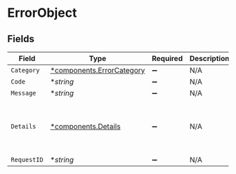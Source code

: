 # ErrorObject


## Fields

| Field                                                                 | Type                                                                  | Required                                                              | Description                                                           | Example                                                               |
| --------------------------------------------------------------------- | --------------------------------------------------------------------- | --------------------------------------------------------------------- | --------------------------------------------------------------------- | --------------------------------------------------------------------- |
| `Category`                                                            | [*components.ErrorCategory](../../models/components/errorcategory.md) | :heavy_minus_sign:                                                    | N/A                                                                   |                                                                       |
| `Code`                                                                | **string*                                                             | :heavy_minus_sign:                                                    | N/A                                                                   | MA_00001                                                              |
| `Message`                                                             | **string*                                                             | :heavy_minus_sign:                                                    | N/A                                                                   | missing parameters                                                    |
| `Details`                                                             | [*components.Details](../../models/components/details.md)             | :heavy_minus_sign:                                                    | N/A                                                                   | {<br/>"parameters": [<br/>"uri",<br/>"analysis_type"<br/>]<br/>}      |
| `RequestID`                                                           | **string*                                                             | :heavy_minus_sign:                                                    | N/A                                                                   | 17c3b70c5096df0e77e838323abb7029                                      |